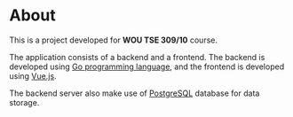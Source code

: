 # About

This is a project developed for **WOU TSE 309/10** course.

The application consists of a backend and a frontend. The backend is developed using [Go programming language](https://go.dev), and the frontend is developed using [Vue.js](https://vuejs.org).

The backend server also make use of [PostgreSQL](https://www.postgresql.org) database for data storage.
